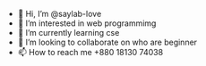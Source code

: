 - 👋 Hi, I’m @saylab-love
- 👀 I’m interested in web programmimg
- 🌱 I’m currently learning cse
- 💞️ I’m looking to collaborate on who are beginner
- 📫 How to reach me +880 18130 74038

<!---
saylab-love/saylab-love is a ✨ special ✨ repository because its `README.md` (this file) appears on your GitHub profile.
You can click the Preview link to take a look at your changes.
--->
